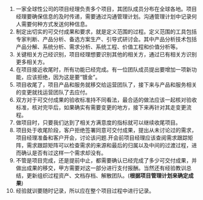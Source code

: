1. 一家全球性公司的项目经理负责多个项目，其团队成员分布在全球各地。项目经理要确保信息的及时传递，需要通过沟通管理计划。沟通管理计划中记录何人需要何种方式发送何种信息。
2. 制定出切实的可交付成果和要求，就是定义范围的过程。定义范围的工具包括专家判断、产品分析、备选方案生产、引导式研讨会。其中产品分析技术包括产品分解、系统分析、需求分析、系统工程、价值工程和价值分析等。
3. 关键相关方己经识别，项目经理想要识别其他的相关方，通过已有相关方识别更多相关方。
4. 在项目接近收尾时，所有功能已经完成。有一位团队成员提出要增加一项新功能，应该拒绝，因为这是要“镀金”。
5. 项目收尾了，项目产品和服务就移交给运营团队了，接下来与产品和服务相关的变更就找运营团队了去应付。
6. 双方对于可交付成果的验收标准持不同看法，最合适的做法应该一起核对验收标准，核对完毕后，如果确实有需要变更的地方，接下来再针对其走变更流程。
7. 做项目时，只要我们达到了相关方满意度的指标就可以继续收尾项目。
8. 项目处于收尾阶段，客户拒绝签署同意可交付成果，提出从未讨论过的需求，项目经理准备和客户开会，讨论该问题.开会前项目经理应该查阅需求跟踪矩阵，需求跟踪矩阵可以检查需求的来源和最后的归属以及中间的过渡过程，进而确认是否有过这样一个需求却没有。
9. 不管是项目完成，还是提前中止，都需要确认已经完成了多少可交付成果，并做出成果的移交，甲方需要对这一部分进行支付报酬。当然还有经验教训总结，更新组织过程资产、文档存档、解散团队。(**根据项目管理计划来确定成果**)
10. 经验就训要随时记录，所以应在整个项目过程中进行记录。
